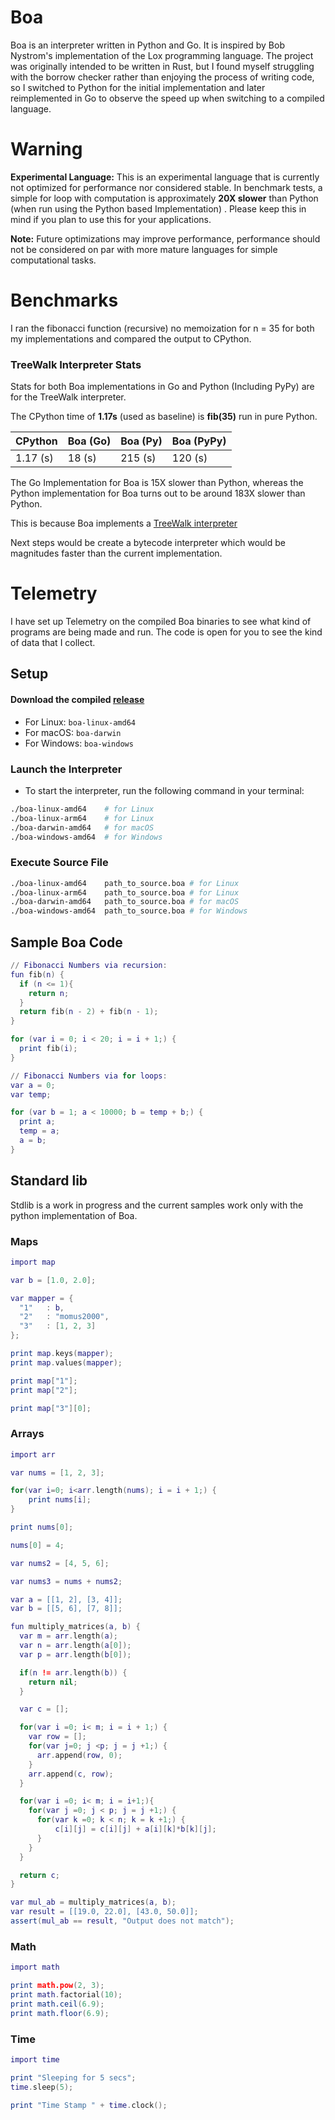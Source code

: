 # Boa

Boa is an interpreter written in Python and Go. It is inspired by Bob Nystrom's implementation of the Lox programming language. The project was originally intended to be written in Rust, but I found myself struggling with the borrow checker rather than enjoying the process of writing code, so I switched to Python for the initial implementation and later reimplemented in Go to observe the speed up when switching to a compiled language.

# Warning

**Experimental Language:** This is an experimental language that is currently not optimized for performance nor considered stable. In benchmark tests, a simple for loop with computation is approximately **20X slower** than Python (when run using the Python based Implementation) . Please keep this in mind if you plan to use this for your applications.


**Note:** Future optimizations may improve performance, performance should
not be considered on par with more mature languages for simple computational
tasks. 

# Benchmarks

I ran the fibonacci function (recursive) no memoization for n = 35 for both my
implementations and compared the output to CPython.

### TreeWalk Interpreter Stats

Stats for both Boa implementations in Go and Python (Including PyPy) are for the TreeWalk interpreter.

The CPython time of <b>1.17s</b> (used as baseline) is <b>fib(35)</b> run in pure Python.


|  CPython | Boa (Go) | Boa (Py) | Boa (PyPy) |
|----------|----------|----------|----------- |
| 1.17 (s) | 18 (s)   | 215 (s)  | 120 (s)    |

The Go Implementation for Boa is 15X slower than Python, whereas the Python implementation
for Boa turns out to be around 183X slower than Python.

This is because Boa implements a [TreeWalk interpreter](https://www.reddit.com/r/AskComputerScience/comments/lu3edy/tree_walking_vs_bytecode_interpreters/)

Next steps would be create a bytecode interpreter which would be magnitudes faster than
the current implementation.

# Telemetry

I have set up Telemetry on the compiled Boa binaries to see what kind of programs are being made and run. The
code is open for you to see the kind of data that I collect.

## Setup

#### Download the compiled [release](https://github.com/MoMus2000/Boa/releases/tag/0.1)

- For Linux: `boa-linux-amd64`
- For macOS: `boa-darwin`
- For Windows: `boa-windows`

### Launch the Interpreter

- To start the interpreter, run the following command in your terminal:

```bash
./boa-linux-amd64    # for Linux
./boa-linux-arm64    # for Linux
./boa-darwin-amd64   # for macOS
./boa-windows-amd64  # for Windows
```

### Execute Source File
```bash
./boa-linux-amd64    path_to_source.boa # for Linux
./boa-linux-arm64    path_to_source.boa # for Linux
./boa-darwin-amd64   path_to_source.boa # for macOS
./boa-windows-amd64  path_to_source.boa # for Windows
```

## Sample Boa Code

```lua
// Fibonacci Numbers via recursion:
fun fib(n) {
  if (n <= 1){
    return n;
  }
  return fib(n - 2) + fib(n - 1);
}

for (var i = 0; i < 20; i = i + 1;) {
  print fib(i);
}

// Fibonacci Numbers via for loops:
var a = 0;
var temp;

for (var b = 1; a < 10000; b = temp + b;) {
  print a;
  temp = a;
  a = b;
}

```

## Standard lib

Stdlib is a work in progress and the current samples work only with the python
implementation of Boa.

### Maps
```lua
import map

var b = [1.0, 2.0];

var mapper = {
  "1"   : b,
  "2"   : "momus2000",
  "3"   : [1, 2, 3]
};

print map.keys(mapper);
print map.values(mapper);

print map["1"];
print map["2"];

print map["3"][0];
```

### Arrays
```lua
import arr

var nums = [1, 2, 3];

for(var i=0; i<arr.length(nums); i = i + 1;) {
    print nums[i];
}

print nums[0];

nums[0] = 4;

var nums2 = [4, 5, 6];

var nums3 = nums + nums2;

var a = [[1, 2], [3, 4]];
var b = [[5, 6], [7, 8]];

fun multiply_matrices(a, b) {
  var m = arr.length(a);
  var n = arr.length(a[0]);
  var p = arr.length(b[0]);

  if(n != arr.length(b)) {
    return nil;
  }

  var c = [];

  for(var i =0; i< m; i = i + 1;) {
    var row = [];
    for(var j=0; j <p; j = j +1;) {
      arr.append(row, 0);
    }
    arr.append(c, row);
  }

  for(var i =0; i< m; i = i+1;){
    for(var j =0; j < p; j = j +1;) {
      for(var k =0; k < n; k = k +1;) {
          c[i][j] = c[i][j] + a[i][k]*b[k][j];
      }
    }
  }

  return c;
}

var mul_ab = multiply_matrices(a, b);
var result = [[19.0, 22.0], [43.0, 50.0]];
assert(mul_ab == result, "Output does not match");

```

### Math
```lua
import math

print math.pow(2, 3);
print math.factorial(10);
print math.ceil(6.9);
print math.floor(6.9);

```
### Time
```lua
import time

print "Sleeping for 5 secs";
time.sleep(5);

print "Time Stamp " + time.clock();

```
